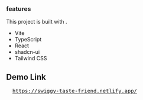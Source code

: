 ### features
This project is built with .

- Vite
- TypeScript
- React
- shadcn-ui
- Tailwind CSS

## Demo Link
<pre>
  <a href = "https://swiggy-taste-friend.netlify.app/">https://swiggy-taste-friend.netlify.app/</a>
</pre>


